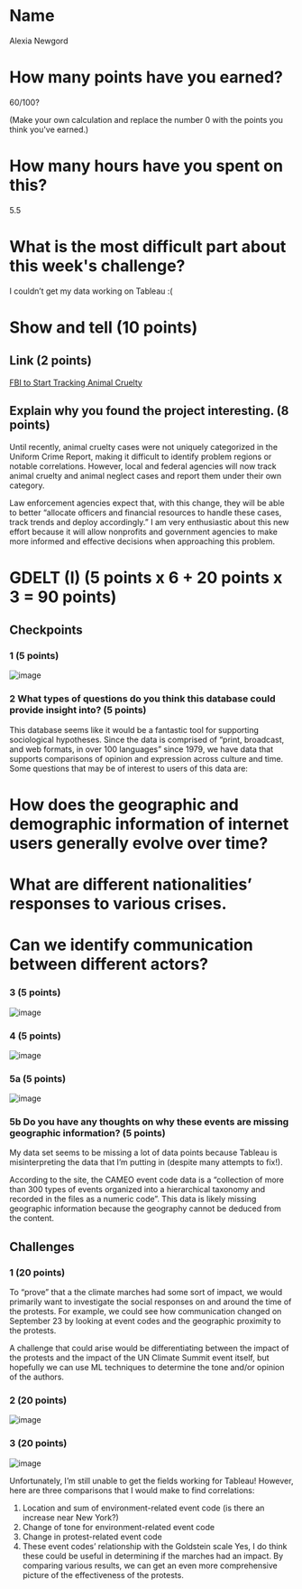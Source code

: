 # Name

Alexia Newgord

# How many points have you earned?

60/100?

(Make your own calculation and replace the number 0 with the points you think you've earned.)

# How many hours have you spent on this?

5.5

# What is the most difficult part about this week's challenge?

I couldn’t get my data working on Tableau :(

# Show and tell (10 points)

## Link (2 points)

[FBI to Start Tracking Animal Cruelty](http://blog.humanesociety.org/wayne/2014/09/animal-cruelty-uniform-crime-report.html)

## Explain why you found the project interesting. (8 points)

Until recently, animal cruelty cases were not uniquely categorized in the Uniform Crime Report, making it difficult to identify problem regions or notable correlations.  However, local and federal agencies will now track animal cruelty and animal neglect cases and report them under their own category.  

Law enforcement agencies expect that, with this change, they will be able to better “allocate officers and financial resources to handle these cases, track trends and deploy accordingly.”  I am very enthusiastic about this new effort because it will allow nonprofits and government agencies to make more informed and effective decisions when approaching this problem.

# GDELT (I) (5 points x 6 + 20 points x 3 = 90 points)

## Checkpoints

### 1 (5 points)

![image](cp1.png?raw=true)

### 2 What types of questions do you think this database could provide insight into? (5 points)

This database seems like it would be a fantastic tool for supporting sociological hypotheses.  Since the data is comprised of “print, broadcast, and web formats, in over 100 languages” since 1979, we have data that supports comparisons of opinion and expression across culture and time.  Some questions that may be of interest to users of this data are:

# How does the geographic and demographic information of internet users generally evolve over time?
# What are different nationalities’ responses to various crises.
# Can we identify communication between different actors?

### 3 (5 points)

![image](cp3.png?raw=true)

### 4 (5 points)

![image](cp4.png?raw=true)

### 5a (5 points)

![image](cp5.png?raw=true)

### 5b Do you have any thoughts on why these events are missing geographic information? (5 points)

My data set seems to be missing a lot of data points because Tableau is misinterpreting the data that I’m putting in (despite many attempts to fix!).

According to the site, the CAMEO event code data is a “collection of more than 300 types of events organized into a hierarchical taxonomy and recorded in the files as a numeric code”.  This data is likely missing geographic information because the geography cannot be deduced from the content. 

## Challenges

### 1 (20 points)
To “prove” that a the climate marches had some sort of impact, we would primarily want to investigate the social responses on and around the time of the protests.  For example, we could see how communication changed on September 23 by looking at event codes and the geographic proximity to the protests.

A challenge that could arise would be differentiating between the impact of the protests and the impact of the UN Climate Summit event itself, but hopefully we can use ML techniques to determine the tone and/or opinion of the authors.

### 2 (20 points)

![image](c2.png?raw=true)

### 3 (20 points)

![image](c3.png?raw=true)

Unfortunately, I’m still unable to get the fields working for Tableau!  However, here are three comparisons that I would make to find correlations:
1. Location and sum of environment-related event code (is there an increase near New York?)
2. Change of tone for environment-related event code
3. Change in protest-related event code
4. These event codes’ relationship with the Goldstein scale
Yes, I do think these could be useful in determining if the marches had an impact.  By comparing various results, we can get an even more comprehensive picture of the effectiveness of the protests.

